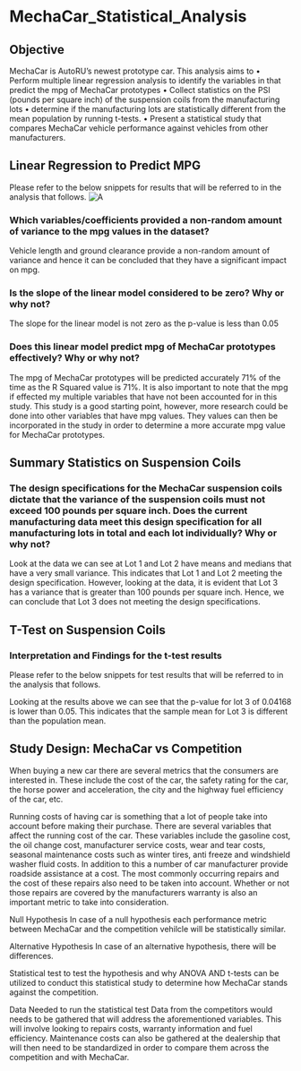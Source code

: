# MechaCar_Statistical_Analysis

## Objective

MechaCar is AutoRU’s newest prototype car. This analysis aims to 
•	Perform multiple linear regression analysis to identify the variables in that predict the mpg of MechaCar prototypes
•	Collect statistics on the PSI (pounds per square inch) of the suspension coils from the manufacturing lots
•	determine if the manufacturing lots are statistically different from the mean population by running t-tests.
•	Present a statistical study that compares MechaCar vehicle performance against vehicles from other manufacturers. 

## Linear Regression to Predict MPG
Please refer to the below snippets for results that will be referred to in the analysis that follows.
![A](https://github.com/shayanafzal/MechaCar_Statistical_Analysis/blob/00941a6e37e9cc09ac2df53a76c798374b170dfe/Resources/1%20Linear%20regression.png)

### Which variables/coefficients provided a non-random amount of variance to the mpg values in the dataset?
Vehicle length and ground clearance provide a non-random amount of variance and hence it can be concluded that they have a significant impact on mpg. 
	
### Is the slope of the linear model considered to be zero? Why or why not?
The slope for the linear model is not zero as the p-value is less than 0.05

### Does this linear model predict mpg of MechaCar prototypes effectively? Why or why not?
The mpg of MechaCar prototypes will be predicted accurately 71% of the time as the R Squared value is 71%.
It is also important to note that the mpg if effected my multiple variables that have not been accounted for in this study. This study is a good starting point, however, more research could be done into other variables that have mpg values. They values can then be incorporated in the study in order to determine a more accurate mpg value for MechaCar prototypes.

## Summary Statistics on Suspension Coils
### The design specifications for the MechaCar suspension coils dictate that the variance of the suspension coils must not exceed 100 pounds per square inch. Does the current manufacturing data meet this design specification for all manufacturing lots in total and each lot individually? Why or why not?
Look at the data we can see at Lot 1 and Lot 2 have means and medians that have a very small variance. This indicates that Lot 1 and Lot 2 meeting the design specification. 
However, looking at the data, it is evident that Lot 3 has a variance that is greater than 100 pounds per square inch. Hence, we can conclude that Lot 3 does not meeting the design specifications.

## T-Test on Suspension Coils
### Interpretation and Findings for the t-test results
Please refer to the below snippets for test results that will be referred to in the analysis that follows.

Looking at the results above we can see that the p-value for lot 3 of 0.04168 is lower than 0.05. This indicates that the sample mean for Lot 3 is different than the population mean.


## Study Design: MechaCar vs Competition

When buying a new car there are several metrics that the consumers are interested in. These include the cost of the car, the safety rating for the car, the horse power and acceleration, the city and the highway fuel efficiency of the car, etc. 

Running costs of having car is something that a lot of people take into account before making their purchase. There are several variables that affect the running cost of the car. These variables include the gasoline cost, the oil change cost, manufacturer service costs, wear and tear costs, seasonal maintenance costs such as winter tires, anti freeze and windshield washer fluid costs. In addition to this a number of car manufacturer provide roadside assistance at a cost. The most commonly occurring repairs and the cost of these repairs also need to be taken into account. Whether or not those repairs are covered by the manufacturers warranty is also an important metric to take into consideration.  

Null Hypothesis
In case of a null hypothesis each performance metric between MechaCar and the competition vehilcle will be statistically similar.

Alternative Hypothesis
In case of an alternative hypothesis, there will be differences. 

Statistical test to test the hypothesis and why
ANOVA AND t-tests can be utilized to conduct this statistical study to determine how MechaCar stands against the competition. 

Data Needed to run the statistical test
Data from the competitors would needs to be gathered that will address the aforementioned variables. This will involve looking to repairs costs, warranty information and fuel efficiency. Maintenance costs can also be gathered at the dealership that will then need to be standardized in order to compare them across the competition and with MechaCar.  

